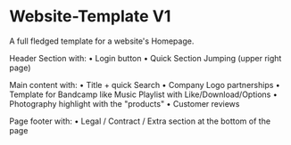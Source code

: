 # Website-Template V1

A full fledged template for a website's Homepage.

Header Section with:
• Login button
• Quick Section Jumping (upper right page)

Main content with:
• Title + quick Search
• Company Logo partnerships
• Template for Bandcamp like Music Playlist with Like/Download/Options
• Photography highlight with the "products"
• Customer reviews

Page footer with:
• Legal / Contract / Extra section at the bottom of the page
